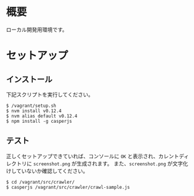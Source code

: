 # 概要

ローカル開発用環境です。

# セットアップ

## インストール

下記スクリプトを実行してください。

```
$ /vagrant/setup.sh
$ nvm install v0.12.4
$ nvm alias default v0.12.4
$ npm install -g casperjs
```

## テスト

正しくセットアップできていれば、コンソールに `OK` と表示され、カレントディレクトリに `screenshot.png` が生成されます。
また、`screenshot.png` が文字化けしていないか確認してください。

```
$ cd /vagrant/src/crawler/
$ casperjs /vagrant/src/crawler/crawl-sample.js
```


